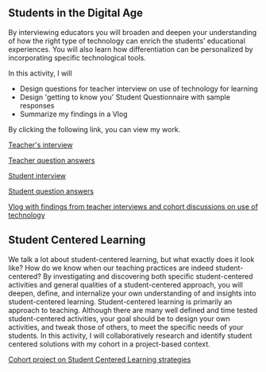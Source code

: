 ## Students in the Digital Age

By interviewing educators you will broaden and deepen your understanding of how the right type of technology can enrich the students’ educational experiences. You will also learn how differentiation can be personalized by incorporating specific technological tools. 

In this activity, I will 
- Design questions for teacher interview on use of technology for learning
- Design 'getting to know you' Student Questionnaire with sample responses
- Summarize my findings in a Vlog

By clicking the following link, you can view my work.

[Teacher's interview](https://www.wjx.top/vj/to3E5Kf.aspx)

[Teacher question answers](https://docs.google.com/spreadsheets/d/1Bqt7MjOnxN-R-ce6xzah0HfC-9-yd13BqzhDeF0lR8c/edit#gid=0)

[Student interview](https://www.wjx.cn/vj/Q1fEqHv.aspx)

[Student question answers](https://docs.google.com/spreadsheets/d/1sbdJBaSLktJEkJtkzqk2P85JF0vAytDeBeyetMAPX4s/edit#gid=0)

[Vlog with findings from teacher interviews and cohort discussions on use of technology](https://youtu.be/jCJ2Y6Gfxp8)

## Student Centered Learning

We talk a lot about student-centered learning, but what exactly does it look like? How do we know when our teaching practices are indeed student-centered? By investigating and discovering both specific student-centered activities and general qualities of a student-centered approach, you will deepen, define, and internalize your own understanding of and insights into student-centered learning. Student-centered learning is primarily an approach to teaching. Although there are many well defined and time tested student-centered activities, your goal should be to design your own activities, and tweak those of others, to meet the specific needs of your students. In this activity, I will collaboratively research and identify student centered solutions with my cohort in a project-based context.

[Cohort project on Student Centered Learning strategies](https://padlet.com/mizuno0528/M3A2_Student_Centered_Learning)
